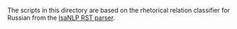 The scripts in this directory are based on the rhetorical relation classifier for Russian from the [IsaNLP RST parser](https://github.com/tchewik/isanlp_rst).